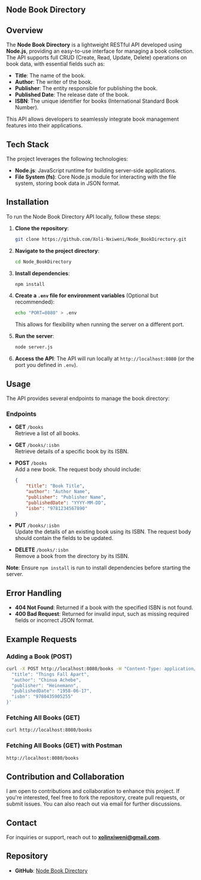 ## Node Book Directory

## Overview
The **Node Book Directory** is a lightweight RESTful API developed using **Node.js**, providing an easy-to-use interface for managing a book collection. The API supports full CRUD (Create, Read, Update, Delete) operations on book data, with essential fields such as:

- **Title**: The name of the book.
- **Author**: The writer of the book.
- **Publisher**: The entity responsible for publishing the book.
- **Published Date**: The release date of the book.
- **ISBN**: The unique identifier for books (International Standard Book Number).

This API allows developers to seamlessly integrate book management features into their applications.

## Tech Stack
The project leverages the following technologies:

- **Node.js**: JavaScript runtime for building server-side applications.
- **File System (fs)**: Core Node.js module for interacting with the file system, storing book data in JSON format.

## Installation
To run the Node Book Directory API locally, follow these steps:

1. **Clone the repository**:
   ```bash
   git clone https://github.com/Xoli-Nxiweni/Node_BookDirectory.git
   ```

2. **Navigate to the project directory**:
   ```bash
   cd Node_BookDirectory
   ```

3. **Install dependencies**:
   ```bash
   npm install
   ```

4. **Create a `.env` file for environment variables** (Optional but recommended):
   ```bash
   echo "PORT=8080" > .env
   ```
   This allows for flexibility when running the server on a different port.

5. **Run the server**:
   ```bash
   node server.js
   ```

6. **Access the API**:
   The API will run locally at `http://localhost:8080` (or the port you defined in `.env`).

## Usage
The API provides several endpoints to manage the book directory:

### Endpoints

- **GET** `/books`  
  Retrieve a list of all books.

- **GET** `/books/:isbn`  
  Retrieve details of a specific book by its ISBN.

- **POST** `/books`  
  Add a new book. The request body should include:
  ```json
  {
      "title": "Book Title",
      "author": "Author Name",
      "publisher": "Publisher Name",
      "publishedDate": "YYYY-MM-DD",
      "isbn": "9781234567890"
  }
  ```

- **PUT** `/books/:isbn`  
  Update the details of an existing book using its ISBN. The request body should contain the fields to be updated.

- **DELETE** `/books/:isbn`  
  Remove a book from the directory by its ISBN.

**Note**: Ensure `npm install` is run to install dependencies before starting the server.

## Error Handling
- **404 Not Found**: Returned if a book with the specified ISBN is not found.
- **400 Bad Request**: Returned for invalid input, such as missing required fields or incorrect JSON format.

## Example Requests

### Adding a Book (POST)
```bash
curl -X POST http://localhost:8080/books -H "Content-Type: application/json" -d '{
  "title": "Things Fall Apart",
  "author": "Chinua Achebe",
  "publisher": "Heinemann",
  "publishedDate": "1958-06-17",
  "isbn": "9780435905255"
}'
```

### Fetching All Books (GET)
```bash
curl http://localhost:8080/books
```
### Fetching All Books (GET) with Postman
```bash
http://localhost:8080/books
```

## Contribution and Collaboration
I am open to contributions and collaboration to enhance this project. If you're interested, feel free to fork the repository, create pull requests, or submit issues. You can also reach out via email for further discussions.

## Contact
For inquiries or support, reach out to **xolinxiweni@gmail.com**.

## Repository
- **GitHub**: [Node Book Directory](https://github.com/Xoli-Nxiweni/Node_BookDirectory.git)
```
